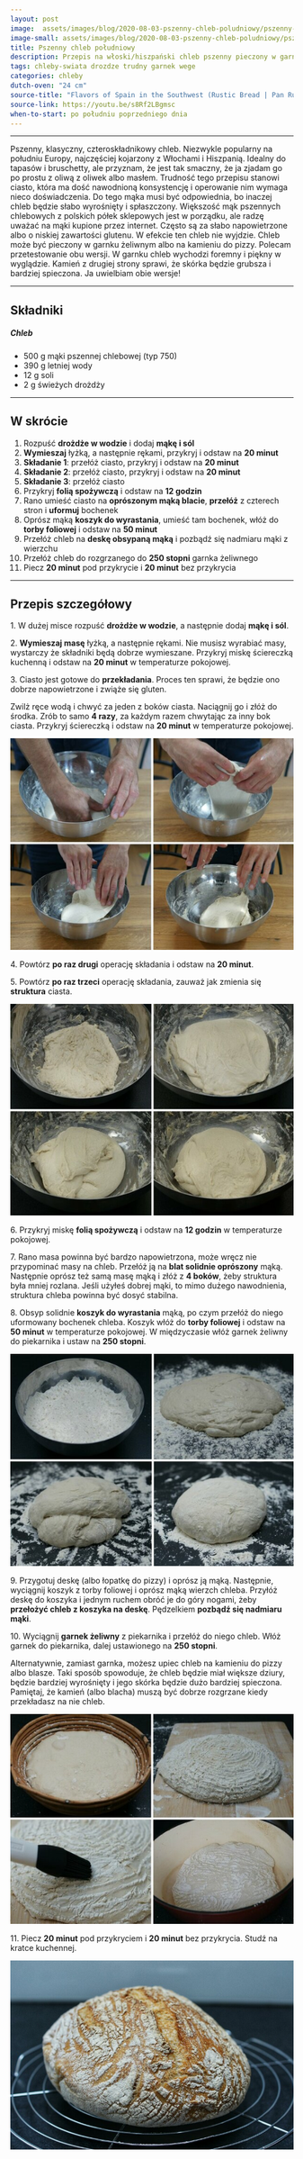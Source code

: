 ```yaml
---
layout: post
image:  assets/images/blog/2020-08-03-pszenny-chleb-poludniowy/pszenny-chleb-poludniowy.jpg
image-small: assets/images/blog/2020-08-03-pszenny-chleb-poludniowy/pszenny-chleb-poludniowy-small.jpg
title: Pszenny chleb południowy
description: Przepis na włoski/hiszpański chleb pszenny pieczony w garnku żeliwnym. Upieczony w ten sposób będzie miał pięknie zrumienioną, chrupiącą i malowniczo popękaną skórkę.
tags: chleby-swiata drozdze trudny garnek wege
categories: chleby
dutch-oven: "24 cm"
source-title: "Flavors of Spain in the Southwest (Rustic Bread | Pan Rustico)"
source-link: https://youtu.be/s8Rf2LBgmsc
when-to-start: po południu poprzedniego dnia
---
```


-----

Pszenny, klasyczny, czteroskładnikowy chleb. Niezwykle popularny na południu Europy, najczęściej kojarzony z Włochami i Hiszpanią. Idealny do tapasów i bruschetty, ale przyznam, że jest tak smaczny, że ja zjadam go po prostu z oliwą z oliwek albo masłem. Trudność tego przepisu stanowi ciasto, która ma dość nawodnioną konsystencję i operowanie nim wymaga nieco doświadczenia. Do tego mąka musi być odpowiednia, bo inaczej chleb będzie słabo wyrośnięty i spłaszczony. Większość mąk pszennych chlebowych z polskich półek sklepowych jest w porządku, ale radzę uważać na mąki kupione przez internet. Często są za słabo napowietrzone albo o niskiej zawartości glutenu. W efekcie ten chleb nie wyjdzie. Chleb może być pieczony w garnku żeliwnym albo na kamieniu do pizzy. Polecam przetestowanie obu wersji. W garnku chleb wychodzi foremny i piękny w wyglądzie. Kamień z drugiej strony sprawi, że skórka będzie grubsza i bardziej spieczona. Ja uwielbiam obie wersje!

-----

## Składniki

##### Chleb

* 500 g mąki pszennej chlebowej (typ 750)
* 390 g letniej wody
* 12 g soli
* 2 g świeżych drożdży

-----

## W skrócie

1. Rozpuść **drożdże w wodzie** i dodaj **mąkę i sól**
2. **Wymieszaj** łyżką, a następnie rękami, przykryj i odstaw na **20 minut**
3. **Składanie 1**: przełóż ciasto, przykryj i odstaw na **20 minut**
4. **Składanie 2**: przełóż ciasto, przykryj i odstaw na **20 minut**
5. **Składanie 3**: przełóż ciasto
6. Przykryj **folią spożywczą** i odstaw na **12 godzin**
7. Rano umieść ciasto na **oprószonym mąką blacie**, **przełóż** z czterech stron i **uformuj** bochenek
8. Oprósz mąką **koszyk do wyrastania**, umieść tam bochenek, włóż do **torby foliowej** i odstaw na **50 minut**
9. Przełóż chleb na **deskę obsypaną mąką** i pozbądź się nadmiaru mąki z wierzchu
10. Przełóż chleb do rozgrzanego do **250 stopni** garnka żeliwnego
11. Piecz **20 minut** pod przykrycie i **20 minut** bez przykrycia

-----

## Przepis szczegółowy

1\. W dużej misce rozpuść **drożdże w wodzie**, a następnie dodaj **mąkę i sól**.

2\. **Wymieszaj masę** łyżką, a następnie rękami. Nie musisz wyrabiać masy, wystarczy że składniki będą dobrze wymieszane. Przykryj miskę ściereczką kuchenną i odstaw na **20 minut** w temperaturze pokojowej.

3\. Ciasto jest gotowe do **przekładania**. Proces ten sprawi, że będzie ono dobrze napowietrzone i zwiąże się gluten.

Zwilż ręce wodą i chwyć za jeden z boków ciasta. Naciągnij go i złóż do środka. Zrób to samo **4 razy**, za każdym razem chwytając za inny bok ciasta. Przykryj ściereczką i odstaw na **20 minut** w temperaturze pokojowej.

![Pszenny chleb południowy - przekładanie](/assets/images/blog/2020-08-03-pszenny-chleb-poludniowy/pszenny-chleb-poludniowy-przekladanie.jpg)

4\. Powtórz **po raz drugi** operację składania i odstaw na **20 minut**.

5\. Powtórz **po raz trzeci** operację składania, zauważ jak zmienia się **struktura** ciasta.

![Pszenny chleb południowy - przygotowanie](/assets/images/blog/2020-08-03-pszenny-chleb-poludniowy/pszenny-chleb-poludniowy-zmiany.jpg)

6\. Przykryj miskę **folią spożywczą** i odstaw na **12 godzin** w temperaturze pokojowej.

7\. Rano masa powinna być bardzo napowietrzona, może wręcz nie przypominać masy na chleb. Przełóż ją na **blat solidnie oprószony** mąką. Następnie oprósz też samą masę mąką i złóż z **4 boków**, żeby struktura była mniej rozlana. Jeśli użyłeś dobrej mąki, to mimo dużego nawodnienia, struktura chleba powinna być dosyć stabilna.

8\. Obsyp solidnie **koszyk do wyrastania** mąką, po czym przełóż do niego uformowany bochenek chleba. Koszyk włóż do **torby foliowej** i odstaw na **50 minut** w temperaturze pokojowej. W międzyczasie włóż garnek żeliwny do piekarnika i ustaw na **250 stopni**.

![Pszenny chleb południowy - formowanie](/assets/images/blog/2020-08-03-pszenny-chleb-poludniowy/pszenny-chleb-poludniowy-formowanie.jpg)

9\. Przygotuj deskę (albo łopatkę do pizzy) i oprósz ją mąką. Następnie, wyciągnij koszyk z torby foliowej i oprósz mąką wierzch chleba. Przyłóż deskę do koszyka i jednym ruchem obróć je do góry nogami, żeby **przełożyć chleb z koszyka na deskę**. Pędzelkiem **pozbądź się nadmiaru mąki**.

10\. Wyciągnij **garnek żeliwny** z piekarnika i przełóż do niego chleb. Włóż garnek do piekarnika, dalej ustawionego na **250 stopni**.

Alternatywnie, zamiast garnka, możesz upiec chleb na kamieniu do pizzy albo blasze. Taki sposób spowoduje, że chleb będzie miał większe dziury, będzie bardziej wyrośnięty i jego skórka będzie dużo bardziej spieczona. Pamiętaj, że kamień (albo blacha) muszą być dobrze rozgrzane kiedy przekładasz na nie chleb.

![Pszenny chleb południowy - garnek](/assets/images/blog/2020-08-03-pszenny-chleb-poludniowy/pszenny-chleb-poludniowy-garnek.jpg)

11\. Piecz **20 minut** pod przykryciem i **20 minut** bez przykrycia. Studź na kratce kuchennej.

![Pszenny chleb południowy](/assets/images/blog/2020-08-03-pszenny-chleb-poludniowy/pszenny-chleb-poludniowy-gotowy.jpg)
